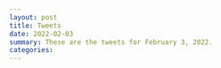 ```yaml
---
layout: post
title: Tweets
date: 2022-02-03
summary: These are the tweets for February 3, 2022.
categories:
---
```


